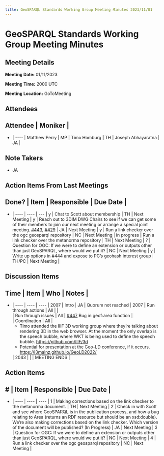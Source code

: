 ```yaml
---
title: GeoSPARQL Standards Working Group Meeting Minutes 2023/11/01
---
```

# GeoSPARQL Standards Working Group Meeting Minutes
## Meeting Details
**Meeting Date:** 01/11/2023

**Meeting Time:** 2000 UTC

**Meeting Location:** GoToMeeting  

## Attendees
Attendee | Moniker |
---
- | ---- |
Matthew Perry | MP |
Timo Homburg | TH |
Joseph Abhayaratna | JA |

## Note Takers
- JA

## Action Items From Last Meetings
Done? | Item | Responsible | Due Date |
---
- | ---- | ---- | --- |
y | Chat to Scott about membership | TH | Next Meeting |
y | Reach out to 3DIM DWG Chairs to see if we can get some of their members to join our next meeting or arrange a special joint meeting. [#443](https://github.com/opengeospatial/ogc-geosparql/pull/443), [#429](https://github.com/opengeospatial/ogc-geosparql/issues/429) | JA | Next Meeting |
y | Run a link checker over the ogc geosparql repository | NC | Next Meeting |
in progress | Run a link checker over the metanorma repository | TH | Next Meeting |
? | Question for OGC: If we were to define an extension or outputs other than just GeoSPARQL, where would we put it? | NC | Next Meeting |
y | Write up options in [#444](https://github.com/opengeospatial/ogc-geosparql/issues/444) and expose to PC’s geohash interest group | TH/PC | Next Meeting |

## Discussion Items
Time | Item | Who | Notes |
---
- | ---- | ---- | ---- |
2007 | Intro | JA | Quorum not reached |
2007 | Run through actions | All | |
<br/> | Run through issues | All | [#447](https://github.com/opengeospatial/ogc-geosparql/issues/447) Bug in geof:area function |
<br/> | Coordination | All | <ul><li>Timo attended the IIIF 3D working group where they’re talking about rendering 3D in the web browser. At the moment the only overlap is the speech bubble, where WKT is being used to define the speech bubble. https://github.com/IIIF/3d</li><li>Potential for presentation at the Geo-LD conference, if it occurs. https://i3mainz.github.io/GeoLD2022/</li></ul> |
2043 | | | MEETING ENDS |

## Action Items
\# | Item | Responsible | Due Date |
---
- | ---- | ---- | ---- |
<span name="action_1">1</span> | Making corrections based on the link checker to the metanorma document. | TH | Next Meeting |
<span name="action_2">2</span> | Check in with Scott and see where GeoSPARQL is in the publication process, and how a bug relating to Area (returns an RDF resource bu​​t should be an xsd:double). We’re also making corrections based on the link checker. Which version of the document will be published? (In Progress) | JA | Next Meeting |
<span name="action_3">3</span> | Question for OGC: If we were to define an extension or outputs other than just GeoSPARQL, where would we put it? | NC | Next Meeting |
<span name="action_4">4</span> | Run a link checker over the ogc geosparql repository | NC | Next Meeting |
